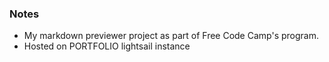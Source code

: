 ### Notes
* My markdown previewer project as part of Free Code Camp's program.
* Hosted on PORTFOLIO lightsail instance

